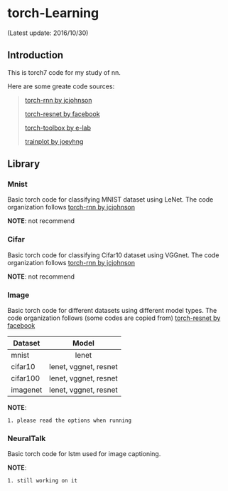 torch-Learning
==============

(Latest update: 2016/10/30)

## Introduction

This is torch7 code for my study of nn.

Here are some greate code sources:

> [torch-rnn by jcjohnson](https://github.com/jcjohnson/torch-rnn)
>
> [torch-resnet by facebook](https://github.com/facebook/fb.resnet.torch)
>
> [torch-toolbox by e-lab](https://github.com/e-lab/torch-toolbox)
>
> [trainplot by joeyhng](https://github.com/joeyhng/trainplot)

## Library

### Mnist

Basic torch code for classifying MNIST dataset using LeNet. The code organization follows [torch-rnn by jcjohnson](https://github.com/jcjohnson/torch-rnn)

**NOTE**: not recommend

### Cifar

Basic torch code for classifying Cifar10 dataset using VGGnet. The code organization follows [torch-rnn by jcjohnson](https://github.com/jcjohnson/torch-rnn)

**NOTE**: not recommend

### Image

Basic torch code for different datasets using different model types. The code organization follows (some codes are copied from) [torch-resnet by facebook](https://github.com/facebook/fb.resnet.torch)

| Dataset		| Model						|
| ------------- |:-------------:			|
| mnist			| lenet						|
| cifar10		| lenet, vggnet, resnet		|
| cifar100		| lenet, vggnet, resnet		|
| imagenet		| lenet, vggnet, resnet		|

**NOTE**:

	1. please read the options when running

### NeuralTalk

Basic torch code for lstm used for image captioning.

**NOTE**:

	1. still working on it
